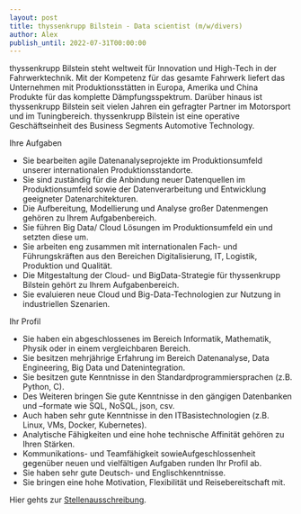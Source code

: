 ```yaml
---
layout: post
title: thyssenkrupp Bilstein - Data scientist (m/w/divers)
author: Alex
publish_until: 2022-07-31T00:00:00
---
```


thyssenkrupp Bilstein steht weltweit für Innovation und High-Tech in der Fahrwerktechnik. Mit der Kompetenz für das gesamte Fahrwerk liefert das Unternehmen mit Produktionsstätten in Europa, Amerika und China Produkte für das komplette Dämpfungsspektrum. Darüber hinaus ist thyssenkrupp Bilstein seit vielen Jahren ein gefragter Partner im Motorsport und im Tuningbereich. thyssenkrupp Bilstein ist eine operative Geschäftseinheit des Business Segments Automotive Technology.


Ihre Aufgaben

  *  Sie bearbeiten agile Datenanalyseprojekte im Produktionsumfeld unserer internationalen Produktionsstandorte.
  *  Sie sind zuständig für die Anbindung neuer Datenquellen im Produktionsumfeld sowie der Datenverarbeitung und Entwicklung geeigneter Datenarchitekturen.
  *  Die Aufbereitung, Modellierung und Analyse großer Datenmengen gehören zu Ihrem Aufgabenbereich.
  *  Sie führen Big Data/ Cloud Lösungen im Produktionsumfeld ein und setzten diese um.
  *  Sie arbeiten eng zusammen mit internationalen Fach- und Führungskräften aus den Bereichen Digitalisierung, IT, Logistik, Produktion und Qualität.
  * Die Mitgestaltung der Cloud- und BigData-Strategie für thyssenkrupp Bilstein gehört zu Ihrem Aufgabenbereich.
  * Sie evaluieren neue Cloud und Big-Data-Technologien zur Nutzung in industriellen Szenarien.


Ihr Profil

   * Sie haben ein abgeschlossenes im Bereich Informatik, Mathematik, Physik oder in einem vergleichbaren Bereich.
   * Sie besitzen mehrjährige Erfahrung im Bereich Datenanalyse, Data Engineering, Big Data und Datenintegration.
   * Sie besitzen gute Kenntnisse in den Standardprogrammiersprachen (z.B. Python, C).
   * Des Weiteren bringen Sie gute Kenntnisse in den gängigen Datenbanken und –formate wie SQL, NoSQL, json, csv.
   * Auch haben sehr gute Kenntnisse in den ITBasistechnologien (z.B. Linux, VMs, Docker, Kubernetes).
   * Analytische Fähigkeiten und eine hohe technische Affinität gehören zu Ihren Stärken.
   * Kommunikations- und Teamfähigkeit sowieAufgeschlossenheit gegenüber neuen und vielfältigen Aufgaben runden Ihr Profil ab.
   * Sie haben sehr gute Deutsch- und Englischkenntnisse.
   * Sie bringen eine hohe Motivation, Flexibilität und Reisebereitschaft mit.


Hier gehts zur [Stellenausschreibung](/dokumente/ausschreibungen_jobboerse/2022-04-14_DataScientist_tkbilstein.pdf).
